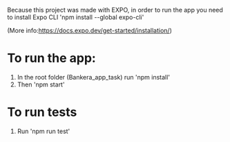 Because this project was made with EXPO, in order to run the app you need to install Expo CLI 'npm install --global expo-cli'

(More info:https://docs.expo.dev/get-started/installation/)

# To run the app:

1. In the root folder (Bankera_app_task) run 'npm install'
2. Then 'npm start'

# To run tests

1. Run 'npm run test'
